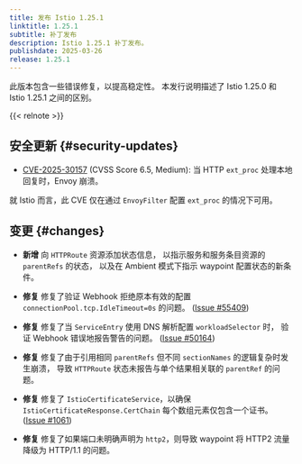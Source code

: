 ```yaml
---
title: 发布 Istio 1.25.1
linktitle: 1.25.1
subtitle: 补丁发布
description: Istio 1.25.1 补丁发布。
publishdate: 2025-03-26
release: 1.25.1
---
```


此版本包含一些错误修复，以提高稳定性。
本发行说明描述了 Istio 1.25.0 和 Istio 1.25.1 之间的区别。

{{< relnote >}}

## 安全更新 {#security-updates}

- [CVE-2025-30157](https://nvd.nist.gov/vuln/detail/CVE-2025-30157)
  (CVSS Score 6.5, Medium): 当 HTTP `ext_proc` 处理本地回复时，Envoy 崩溃。

就 Istio 而言，此 CVE 仅在通过 `EnvoyFilter` 配置 `ext_proc` 的情况下可用。

## 变更 {#changes}

- **新增** 向 `HTTPRoute` 资源添加状态信息，
  以指示服务和服务条目资源的 `parentRefs` 的状态，
  以及在 Ambient 模式下指示 waypoint 配置状态的新条件。

- **修复** 修复了验证 Webhook 拒绝原本有效的配置 `connectionPool.tcp.IdleTimeout=0s` 的问题。
  ([Issue #55409](https://github.com/istio/istio/issues/55409))

- **修复** 修复了当 `ServiceEntry` 使用 DNS 解析配置 `workloadSelector` 时，
  验证 Webhook 错误地报告警告的问题。
  ([Issue #50164](https://github.com/istio/istio/issues/50164))

- **修复** 修复了由于引用相同 `parentRefs` 但不同 `sectionNames` 的逻辑复杂时发生崩溃，
  导致 `HTTPRoute` 状态未报告与单个结果相关联的 `parentRef` 的问题。

- **修复** 修复了 `IstioCertificateService`，以确保
  `IstioCertificateResponse.CertChain` 每个数组元素仅包含一个证书。
  ([Issue #1061](https://github.com/istio/ztunnel/issues/1061))

- **修复** 修复了如果端口未明确声明为 `http2`，则导致 waypoint 将 HTTP2 流量降级为 HTTP/1.1 的问题。
